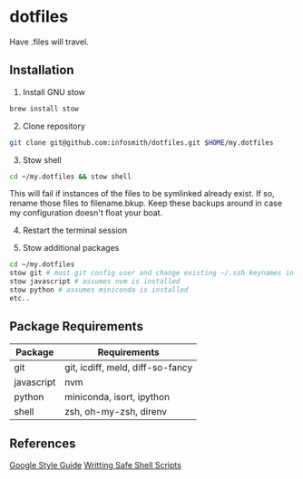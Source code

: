 # dotfiles

Have .files will travel.

## Installation

1. Install GNU stow
```bash
brew install stow
```

2. Clone repository
```bash
git clone git@github.com:infosmith/dotfiles.git $HOME/my.dotfiles
```

3. Stow shell
```bash
cd ~/my.dotfiles && stow shell
```
This will fail if instances of the files to be symlinked already exist.
If so, rename those files to filename.bkup. Keep these backups around in case
my configuration doesn't float your boat.

4. Restart the terminal session

5. Stow additional packages
```bash
cd ~/my.dotfiles
stow git # must git config user and change existing ~/.ssh keynames in directory or ~/.ssh/config file
stow javascript # assumes nvm is installed
stow python # assumes miniconda is installed
etc..
```

## Package Requirements

| Package              | Requirements                                                      |
|----------------------|-------------------------------------------------------------------|
| git                  | git, icdiff, meld, diff-so-fancy                                  |
| javascript           | nvm                                                               |
| python               | miniconda, isort, ipython                                         |
| shell                | zsh, oh-my-zsh, direnv                                            |


## References
[Google Style Guide](https://google.github.io/styleguide/shellguide.html)
[Writting Safe Shell Scripts](https://sipb.mit.edu/doc/safe-shell/)
